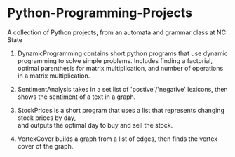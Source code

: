 # Python-Programming-Projects
A collection of Python projects, from an automata and grammar class at NC State

1. DynamicProgramming contains short python programs that use dynamic programming to solve simple problems.
    Includes finding a factorial, optimal parenthesis for matrix multiplication, and number of operations in a matrix
    multiplication.
    
2. SentimentAnalysis takes in a set list of 'postive'/'negative' lexicons, then shows the sentiment of a text in a graph.

3. StockPrices is a short program that uses a list that represents changing stock prices by day,  
    and outputs the optimal day to buy and sell the stock.
    
4. VertexCover builds a graph from a list of edges, then finds the vertex cover of the graph.
